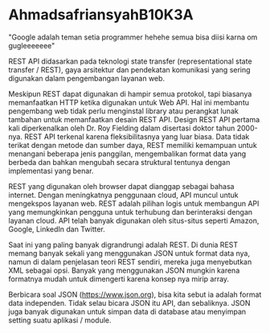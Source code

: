 # AhmadsafriansyahB10K3A

"Google adalah teman setia programmer hehehe semua bisa diisi karna om gugleeeeeee"

REST API didasarkan pada teknologi state transfer (representational state transfer / REST), gaya arsitektur dan pendekatan komunikasi yang sering digunakan dalam pengembangan layanan web.

Meskipun REST dapat digunakan di hampir semua protokol, tapi biasanya memanfaatkan HTTP ketika digunakan untuk Web API. Hal ini membantu pengembang web tidak perlu menginstal library atau perangkat lunak tambahan untuk memanfaatkan desain REST API. Design REST API pertama kali diperkenalkan oleh Dr. Roy Fielding dalam disertasi doktor tahun 2000-nya. REST API terkenal karena fleksibilitasnya yang luar biasa. Data tidak terikat dengan metode dan sumber daya, REST memiliki kemampuan untuk menangani beberapa jenis panggilan, mengembalikan format data yang berbeda dan bahkan mengubah secara struktural tentunya dengan implementasi yang benar.

REST yang digunakan oleh browser dapat dianggap sebagai bahasa internet. Dengan meningkatnya penggunaan cloud, API muncul untuk mengekspos layanan web. REST adalah pilihan logis untuk membangun API yang memungkinkan pengguna untuk terhubung dan berinteraksi dengan layanan cloud. API telah banyak digunakan oleh situs-situs seperti Amazon, Google, LinkedIn dan Twitter.

Saat ini yang paling banyak digrandrungi adalah REST. Di dunia REST memang banyak sekali yang menggunakan JSON untuk format data nya, namun di dalam penjelasan teori REST sendiri, mereka juga menyebutkan XML sebagai opsi. Banyak yang menggunakan JSON mungkin karena formatnya mudah untuk dimengerti karena konsep nya mirip array.

Berbicara soal JSON (https://www.json.org), bisa kita sebut ia adalah format data independen. Tidak selau bicara JSON itu API, dan sebaliknya. JSON juga banyak digunakan untuk simpan data di database atau menyimpan setting suatu aplikasi / module.

